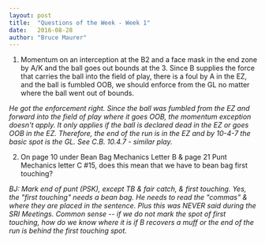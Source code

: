 ```yaml
---
layout: post
title:  "Questions of the Week - Week 1"
date:   2016-08-28
author: "Bruce Maurer"
---
```


1. Momentum on an interception at the B2 and a face mask in the end zone by A/K
   and the ball goes out bounds at the 3. Since B supplies the force that
carries the ball into the field of play, there is a foul by A in the EZ, and the
ball is fumbled OOB, we should enforce from the GL no matter where the ball went
out of bounds.

*He got the enforcement right. Since the ball was fumbled from the EZ and forward
into the field of play where it goes OOB, the momentum exception doesn't apply.
It only applies if the ball is declared dead in the EZ or goes OOB in the EZ.
Therefore, the end of the run is in the EZ and by 10-4-7 the basic spot is the
GL. See C.B. 10.4.7 - similar play.*

2. On page 10 under Bean Bag Mechanics Letter B & page 21 Punt Mechanics letter
   C #15, does this mean that we have to bean bag first touching?

*BJ: Mark end of punt (PSK), except TB & fair catch, & first touching. Yes, the
"first touching" needs a bean bag​. He needs to read the "commas" & where
they are placed in the sentence. Plus this was NEVER said during the SRI
Meetings. Common sense -- if we do not mark the spot of first touching, how do
we know where it is if B recovers a muff or the end of the run is behind the
first touching spot.*
